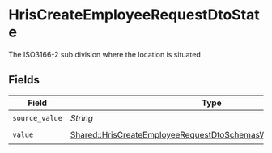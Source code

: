 # HrisCreateEmployeeRequestDtoState

The ISO3166-2 sub division where the location is situated


## Fields

| Field                                                                                                                                                 | Type                                                                                                                                                  | Required                                                                                                                                              | Description                                                                                                                                           |
| ----------------------------------------------------------------------------------------------------------------------------------------------------- | ----------------------------------------------------------------------------------------------------------------------------------------------------- | ----------------------------------------------------------------------------------------------------------------------------------------------------- | ----------------------------------------------------------------------------------------------------------------------------------------------------- |
| `source_value`                                                                                                                                        | *String*                                                                                                                                              | :heavy_check_mark:                                                                                                                                    | N/A                                                                                                                                                   |
| `value`                                                                                                                                               | [Shared::HrisCreateEmployeeRequestDtoSchemasWorkLocationStateValue](../../models/shared/hriscreateemployeerequestdtoschemasworklocationstatevalue.md) | :heavy_check_mark:                                                                                                                                    | N/A                                                                                                                                                   |